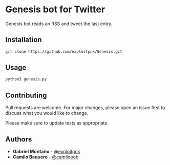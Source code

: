 # Genesis bot for Twitter

Genesis bot reads an RSS and tweet the last entry.

## Installation


```bash
git clone https://github.com/exploitpnk/Genesis.git
```

## Usage

```bash
python3 genesis.py

```

## Contributing
Pull requests are welcome. For major changes, please open an issue first to discuss what you would like to change.

Please make sure to update tests as appropriate.

## Authors

* **Gabriel Montaño** - [@exploitpnk](https://twitter.com/exploitpnk)
* **Camilo Baquero** - [@camilooob](https://twitter.com/camilooob)
